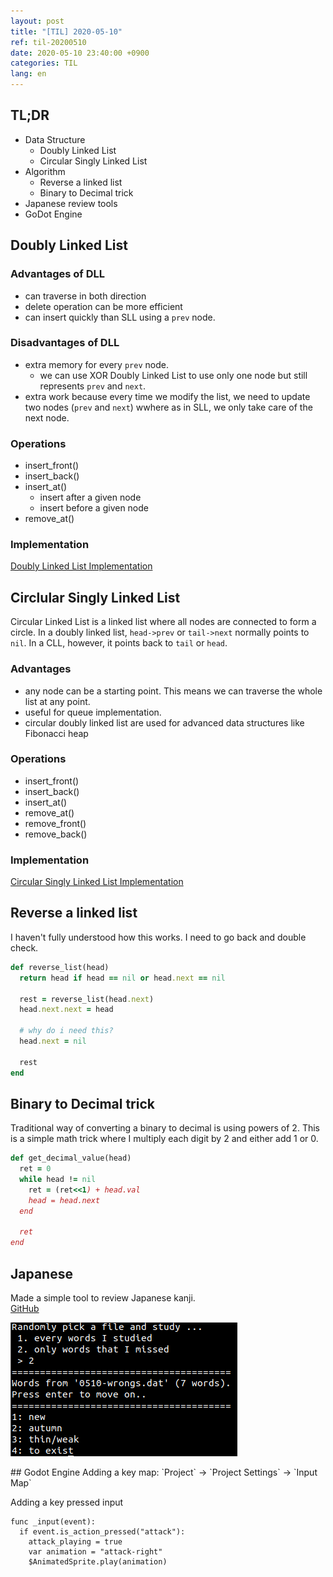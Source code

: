 ```yaml
---
layout: post
title: "[TIL] 2020-05-10"
ref: til-20200510
date: 2020-05-10 23:40:00 +0900
categories: TIL
lang: en
---
```


## TL;DR
- Data Structure
  + Doubly Linked List
  + Circular Singly Linked List
- Algorithm
  + Reverse a linked list
  + Binary to Decimal trick
- Japanese review tools
- GoDot Engine
<div class="divider"></div>

## Doubly Linked List
### Advantages of DLL
- can traverse in both direction
- delete operation can be more efficient
- can insert quickly than SLL using a `prev` node.

### Disadvantages of DLL
- extra memory for every `prev` node.
  + we can use XOR Doubly Linked List to use only one node but still represents `prev` and `next`.
- extra work because every time we modify the list, we need to update two nodes (`prev` and `next`) wwhere as in SLL, we only take care of the next node.

### Operations
- insert_front()
- insert_back()
- insert_at()
  + insert after a given node
  + insert before a given node
- remove_at() 

### Implementation
[Doubly Linked List Implementation](https://github.com/jioneeu/coding/blob/master/data_structure/ruby/linked-list/doubly/dll.rb)

<div class="divider"></div>

## Circlular Singly Linked List
Circular Linked List is a linked list where all nodes are connected to form a circle. 
In a doubly linked list, `head->prev` or `tail->next` normally points to `nil`. In a CLL, however,
it points back to `tail` or `head`.

### Advantages
- any node can be a starting point. This means we can traverse the whole list at any point.
- useful for queue implementation.
- circular doubly linked list are used for advanced data structures like Fibonacci heap

### Operations
- insert_front()
- insert_back()
- insert_at()
- remove_at()
- remove_front()
- remove_back()

### Implementation
[Circular Singly Linked List Implementation](https://github.com/jioneeu/coding/blob/master/data_structure/ruby/linked-list/circular/csll.rb)

<div class="divider"></div>

## Reverse a linked list
I haven't fully understood how this works. I need to go back and double check.
```rb
def reverse_list(head)
  return head if head == nil or head.next == nil

  rest = reverse_list(head.next)
  head.next.next = head

  # why do i need this?
  head.next = nil

  rest
end
```

<div class="divider"></div>

## Binary to Decimal trick
Traditional way of converting a binary to decimal is using powers of 2.
This is a simple math trick where I multiply each digit by 2 and either add 1 or 0.

```rb
def get_decimal_value(head)
  ret = 0
  while head != nil
    ret = (ret<<1) + head.val
    head = head.next
  end

  ret
end
```

<div class="divider"></div>

## Japanese 
Made a simple tool to review Japanese kanji.  
[GitHub](https://github.com/jioneeu/kanji-review-tool/blob/master/study.rb)

![Sample image](/assets/images/til/2020/0510-japanese-1.png)

<div class="divider"></div>
## Godot Engine
Adding a key map: `Project` -> `Project Settings` -> `Input Map` 

Adding a key pressed input
```gdscript
func _input(event):
  if event.is_action_pressed("attack"):
    attack_playing = true
    var animation = "attack-right"
    $AnimatedSprite.play(animation)
```
